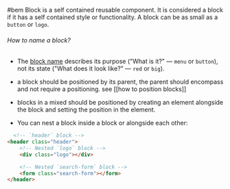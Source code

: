 #bem 
Block is a self contained reusable component.
It is considered a block if it has a self contained style or functionality.
A block can be as small as a `button` or `logo`.
###### How to name a block?
- The [block name](https://en.bem.info/methodology/naming-convention/#block-name) describes its purpose ("What is it?" — `menu` or `button`), not its state ("What does it look like?" — `red` or `big`).

- a block should be positioned by its parent, the parent should encompass and not require a positioning. see [[how to position blocks]]
  
- blocks in a mixed should be positioned by creating an element alongside the block and setting the position in the element.

- You can nest a block inside a block or alongside each other:
```html
  <!-- `header` block -->
<header class="header">
    <!-- Nested `logo` block -->
    <div class="logo"></div>

    <!-- Nested `search-form` block -->
    <form class="search-form"></form>
</header>
```